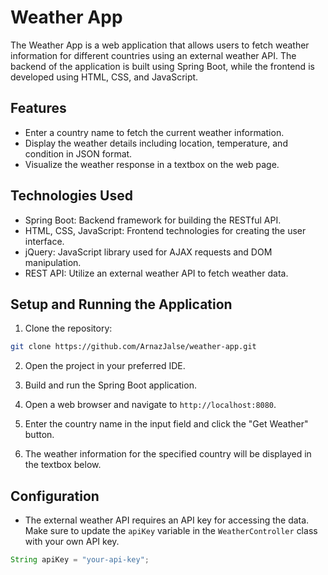 # Weather App

The Weather App is a web application that allows users to fetch weather information for different countries using an external weather API. The backend of the application is built using Spring Boot, while the frontend is developed using HTML, CSS, and JavaScript.

## Features

- Enter a country name to fetch the current weather information.
- Display the weather details including location, temperature, and condition in JSON format.
- Visualize the weather response in a textbox on the web page.

## Technologies Used

- Spring Boot: Backend framework for building the RESTful API.
- HTML, CSS, JavaScript: Frontend technologies for creating the user interface.
- jQuery: JavaScript library used for AJAX requests and DOM manipulation.
- REST API: Utilize an external weather API to fetch weather data.

## Setup and Running the Application

1. Clone the repository:

```bash
git clone https://github.com/ArnazJalse/weather-app.git
```
  
2. Open the project in your preferred IDE.

3. Build and run the Spring Boot application.

4. Open a web browser and navigate to `http://localhost:8080`.

5. Enter the country name in the input field and click the "Get Weather" button.

6. The weather information for the specified country will be displayed in the textbox below.

## Configuration

- The external weather API requires an API key for accessing the data. Make sure to update the `apiKey` variable in the `WeatherController` class with your own API key.

```java
String apiKey = "your-api-key";
```
